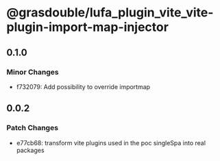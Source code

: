 # @grasdouble/lufa_plugin_vite_vite-plugin-import-map-injector

## 0.1.0

### Minor Changes

- f732079: Add possibility to override importmap

## 0.0.2

### Patch Changes

- e77cb68: transform vite plugins used in the poc singleSpa into real packages
